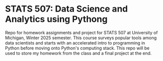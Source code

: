 # STATS 507: Data Science and Analytics using Pythong
Repo for homework assignments and project for STATS 507 at University of Michigan, Winter 2025 semester. This course surveys popular tools among data scientists and starts with an accelerated intro to programming in Python before moving onto Python's computing stack. This repo will be used to store my homework from the class and a final project at the end.
